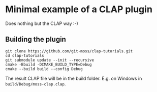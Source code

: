 # Minimal example of a CLAP plugin

Does nothing but the CLAP way :-)

## Building the plugin

```shell
git clone https://github.com/git-moss/clap-tutorials.git
cd clap-tutorials
git submodule update --init --recursive
cmake -Bbuild -DCMAKE_BUILD_TYPE=Debug
cmake --build build --config Debug
```

The result CLAP file will be in the build folder. E.g. on Windows in `build/Debug/moss-clap.clap`.
